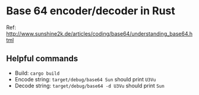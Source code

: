 # Base 64 encoder/decoder in Rust

Ref: http://www.sunshine2k.de/articles/coding/base64/understanding_base64.html

## Helpful commands

- Build: `cargo build`
- Encode string: `target/debug/base64 Sun` should print `U3Vu`
- Decode string: `target/debug/base64 -d U3Vu` should print `Sun`
